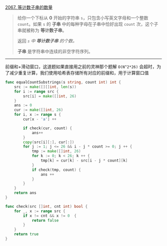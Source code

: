 [2067. 等计数子串的数量](https://leetcode.cn/problems/number-of-equal-count-substrings/)

> 给你一个下标从 **0** 开始的字符串 `s`，只包含小写英文字母和一个整数 `count`。如果 `s` 的 **子串** 中的每种字母在子串中恰好出现 `count` 次，这个子串就被称为 **等计数子串**。
>
> 返回 *`s` 中 **等计数子串** 的个数。*
>
> **子串** 是字符串中连续的非空字符序列。

---

前缀和+滑动窗口，这道题如果直接用之前的灵神那个题解 `O(N^2*26)` 会超时，为了减少重复计算，我们使用哈希表存储所有对应的前缀和，用于计算窗口值

```go
func equalCountSubstrings(s string, count int) int {
    src := make([][]int, len(s))
    for i := range src {
        src[i] = make([]int, 26)
    }
    ans := 0
    cur := make([]int, 26)
    for i, x := range s {
        cur[x - 'a'] ++

		if check(cur, count) {
			ans++
		}
        copy(src[i][:], cur[:])
        for j := 1; j <= 26 && i - j * count >= 0; j ++ {
			tmp := make([]int, 26)
			for k := 0; k < 26; k ++ {
	            tmp[k] = cur[k] - src[i - j * count][k]
			}
			if check(tmp, count) {
				ans ++
			}
        }
    }
    return ans
}

func check(src []int, cnt int) bool {
    for _, x := range src {
        if x != cnt && x != 0  {
            return false
        }
    }
    return true
}
```

